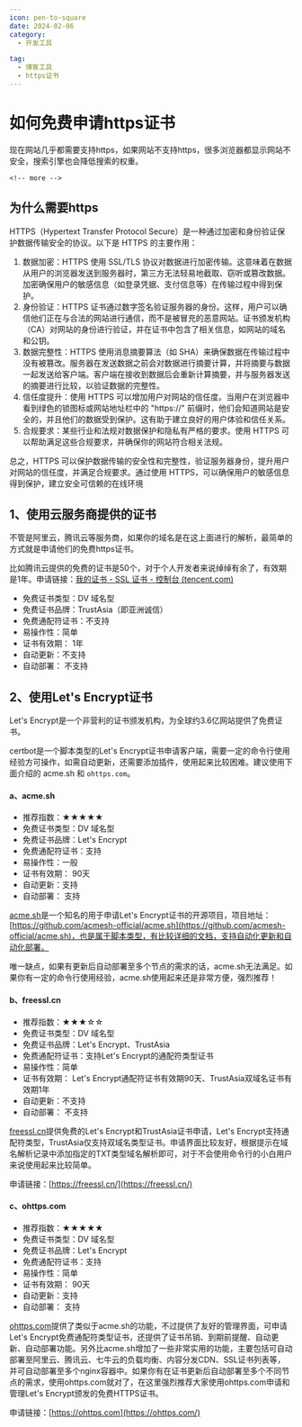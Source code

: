 ```yaml
---
icon: pen-to-square
date: 2024-02-06
category:
  - 开发工具

tag:
  - 博客工具
  - https证书
---
```

# 如何免费申请https证书

现在网站几乎都需要支持https，如果网站不支持https，很多浏览器都显示网站不安全，搜索引擎也会降低搜索的权重。

```
<!-- more -->
```


## 为什么需要https

HTTPS（Hypertext Transfer Protocol Secure）是一种通过加密和身份验证保护数据传输安全的协议。以下是 HTTPS 的主要作用：

1. 数据加密：HTTPS 使用 SSL/TLS 协议对数据进行加密传输。这意味着在数据从用户的浏览器发送到服务器时，第三方无法轻易地截取、窃听或篡改数据。加密确保用户的敏感信息（如登录凭据、支付信息等）在传输过程中得到保护。
2. 身份验证：HTTPS 证书通过数字签名验证服务器的身份。这样，用户可以确信他们正在与合法的网站进行通信，而不是被冒充的恶意网站。证书颁发机构（CA）对网站的身份进行验证，并在证书中包含了相关信息，如网站的域名和公钥。
3. 数据完整性：HTTPS 使用消息摘要算法（如 SHA）来确保数据在传输过程中没有被篡改。服务器在发送数据之前会对数据进行摘要计算，并将摘要与数据一起发送给客户端。客户端在接收到数据后会重新计算摘要，并与服务器发送的摘要进行比较，以验证数据的完整性。
4. 信任度提升：使用 HTTPS 可以增加用户对网站的信任度。当用户在浏览器中看到绿色的锁图标或网站地址栏中的 "https://" 前缀时，他们会知道网站是安全的，并且他们的数据受到保护。这有助于建立良好的用户体验和信任关系。
5. 合规要求：某些行业和法规对数据保护和隐私有严格的要求。使用 HTTPS 可以帮助满足这些合规要求，并确保你的网站符合相关法规。

总之，HTTPS 可以保护数据传输的安全性和完整性，验证服务器身份，提升用户对网站的信任度，并满足合规要求。通过使用 HTTPS，可以确保用户的敏感信息得到保护，建立安全可信赖的在线环境


## 1、使用云服务商提供的证书

不管是阿里云，腾讯云等服务商，如果你的域名是在这上面进行的解析，最简单的方式就是申请他们的免费https证书。

比如腾讯云提供的免费的证书是50个，对于个人开发者来说绰绰有余了，有效期是1年。申请链接：[我的证书 - SSL 证书 - 控制台 (tencent.com)](https://console.cloud.tencent.com/ssl/dsc/apply)


* 免费证书类型：DV 域名型
* 免费证书品牌：TrustAsia（即亚洲诚信）
* 免费通配符证书：不支持
* 易操作性：简单
* 证书有效期： 1年
* 自动更新：不支持
* 自动部署： 不支持

## 2、使用Let's Encrypt证书

Let's Encrypt是一个非营利的证书颁发机构，为全球约3.6亿网站提供了免费证书。

certbot是一个脚本类型的Let's Encrypt证书申请客户端，需要一定的命令行使用经验方可操作，如需自动更新，还需要添加插件，使用起来比较困难。建议使用下面介绍的 acme.sh 和 `ohttps.com`。

#### a、acme.sh

* 推荐指数：★★★★★
* 免费证书类型：DV 域名型
* 免费证书品牌：Let's Encrypt
* 免费通配符证书：支持
* 易操作性：一般
* 证书有效期： 90天
* 自动更新：支持
* 自动部署： 支持

[acme.sh](https://github.com/acmesh-official/acme.sh)是一个知名的用于申请Let's Encrypt证书的开源项目，项目地址：[https://github.com/acmesh-official/acme.sh](https://github.com/acmesh-official/acme.sh)，也是属于脚本类型，有比较详细的文档，支持自动化更新和自动化部署。

唯一缺点，如果有更新后自动部署至多个节点的需求的话，acme.sh无法满足。如果你有一定的命令行使用经验，acme.sh使用起来还是非常方便，强烈推荐！


#### b、freessl.cn

* 推荐指数：★★★☆☆
* 免费证书类型：DV 域名型
* 免费证书品牌：Let's Encrypt、TrustAsia
* 免费通配符证书：支持Let's Encrypt的通配符类型证书
* 易操作性：简单
* 证书有效期： Let's Encrypt通配符证书有效期90天、TrustAsia双域名证书有效期1年
* 自动更新：不支持
* 自动部署： 不支持

[freessl.cn](https://freessl.cn/)提供免费的Let's Encrypt和TrustAsia证书申请，Let's Encrypt支持通配符类型，TrustAsia仅支持双域名类型证书。申请界面比较友好，根据提示在域名解析记录中添加指定的TXT类型域名解析即可，对于不会使用命令行的小白用户来说使用起来比较简单。

申请链接：[https://freessl.cn/](https://freessl.cn/)


#### c、ohttps.com

* 推荐指数：★★★★★
* 免费证书类型：DV 域名型
* 免费证书品牌：Let's Encrypt
* 免费通配符证书：支持
* 易操作性：简单
* 证书有效期： 90天
* 自动更新：支持
* 自动部署： 支持

[ohttps.com](https://ohttps.com/)提供了类似于acme.sh的功能，不过提供了友好的管理界面，可申请Let's Encrypt免费通配符类型证书，还提供了证书吊销、到期前提醒、自动更新、自动部署功能。另外比acme.sh增加了一些非常实用的功能，主要包括可自动部署至阿里云、腾讯云、七牛云的负载均衡、内容分发CDN、SSL证书列表等，并可自动部署至多个nginx容器中。如果你有在证书更新后自动部署至多个不同节点的需求，使用ohttps.com就对了，在这里强烈推荐大家使用ohttps.com申请和管理Let's Encrypt颁发的免费HTTPS证书。

申请链接：[https://ohttps.com](https://ohttps.com/)
